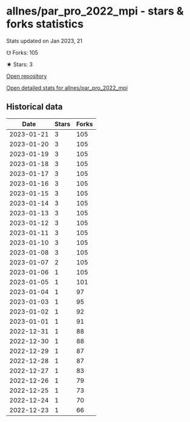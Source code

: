 # allnes/par_pro_2022_mpi - stars & forks statistics

Stats updated on Jan 2023, 21

☋ Forks: 105

★ Stars: 3

[Open repository](https://github.com/allnes/par_pro_2022_mpi)

[Open detailed stats for allnes/par_pro_2022_mpi](https://reviewgithub.com/rep/allnes/par_pro_2022_mpi)

## Historical data
| Date | Stars | Forks |
|------|-------|-------|
| 2023-01-21 | 3 | 105 | 
| 2023-01-20 | 3 | 105 | 
| 2023-01-19 | 3 | 105 | 
| 2023-01-18 | 3 | 105 | 
| 2023-01-17 | 3 | 105 | 
| 2023-01-16 | 3 | 105 | 
| 2023-01-15 | 3 | 105 | 
| 2023-01-14 | 3 | 105 | 
| 2023-01-13 | 3 | 105 | 
| 2023-01-12 | 3 | 105 | 
| 2023-01-11 | 3 | 105 | 
| 2023-01-10 | 3 | 105 | 
| 2023-01-08 | 3 | 105 | 
| 2023-01-07 | 2 | 105 | 
| 2023-01-06 | 1 | 105 | 
| 2023-01-05 | 1 | 101 | 
| 2023-01-04 | 1 | 97 | 
| 2023-01-03 | 1 | 95 | 
| 2023-01-02 | 1 | 92 | 
| 2023-01-01 | 1 | 91 | 
| 2022-12-31 | 1 | 88 | 
| 2022-12-30 | 1 | 88 | 
| 2022-12-29 | 1 | 87 | 
| 2022-12-28 | 1 | 87 | 
| 2022-12-27 | 1 | 83 | 
| 2022-12-26 | 1 | 79 | 
| 2022-12-25 | 1 | 73 | 
| 2022-12-24 | 1 | 70 | 
| 2022-12-23 | 1 | 66 | 

